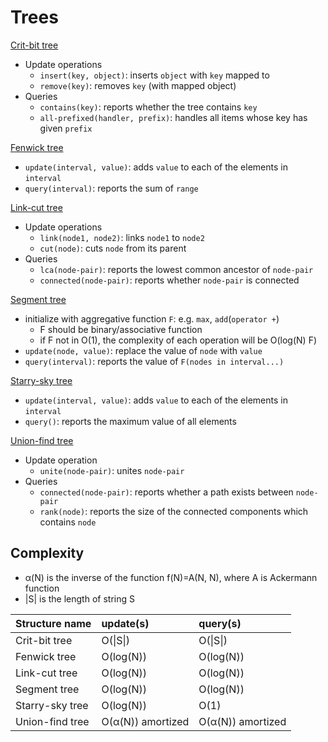 # Trees

[Crit-bit tree](https://github.com/rsk0315/Library/blob/master/DataStructure/Tree/CritBitTree.cpp)
* Update operations
  - `insert(key, object)`: inserts `object` with `key` mapped to
  - `remove(key)`: removes `key` (with mapped object)
* Queries
  - `contains(key)`: reports whether the tree contains `key`
  - `all-prefixed(handler, prefix)`: handles all items whose key has given `prefix`

[Fenwick tree](https://github.com/rsk0315/Library/blob/master/DataStructure/Tree/FenwickTree.cpp)
- `update(interval, value)`: adds `value` to each of the elements in `interval`
- `query(interval)`: reports the sum of `range`

[Link-cut tree](https://github.com/rsk0315/Library/blob/master/DataStructure/Tree/LinkCutTree.cpp)
* Update operations
  - `link(node1, node2)`: links `node1` to `node2`
  - `cut(node)`: cuts `node` from its parent
* Queries
  - `lca(node-pair)`: reports the lowest common ancestor of `node-pair`
  - `connected(node-pair)`: reports whether `node-pair` is connected

[Segment tree](https://github.com/rsk0315/Library/blob/master/DataStructure/Tree/SegmentTree.cpp)
- initialize with aggregative function `F`: e.g. `max`, `add`(`operator +`)
  * F should be binary/associative function
  * if F not in O(1), the complexity of each operation will be O(log(N) F)
- `update(node, value)`: replace the value of `node` with `value`
- `query(interval)`: reports the value of `F(nodes in interval...)`

[Starry-sky tree](https://github.com/rsk0315/Library/blob/master/DataStructure/Tree/StarrySkyTree.cpp)
- `update(interval, value)`: adds `value` to each of the elements in `interval`
- `query()`: reports the maximum value of all elements

[Union-find tree](https://github.com/rsk0315/Library/blob/master/DataStructure/Tree/UnionFindTree.cpp)
* Update operation
  - `unite(node-pair)`: unites `node-pair`
* Queries
  - `connected(node-pair)`: reports whether a path exists between `node-pair` 
  - `rank(node)`: reports the size of the connected components which contains `node`

## Complexity

- α(N) is the inverse of the function f(N)=A(N, N), where A is Ackermann function
- \|S\| is the length of string S

| Structure name  | update(s) | query(s)  |
| :-------------- | :-------- | :-------- |
| Crit-bit tree   | O(\|S\|)  | O(\|S\|)  |
| Fenwick tree    | O(log(N)) | O(log(N)) |
| Link-cut tree   | O(log(N)) | O(log(N)) |
| Segment tree    | O(log(N)) | O(log(N)) |
| Starry-sky tree | O(log(N)) | O(1)      |
| Union-find tree | O(α(N)) amortized | O(α(N)) amortized |
